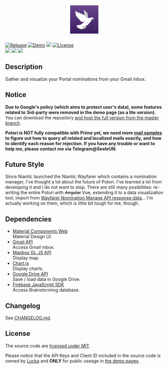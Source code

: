 <h1 align=center><img height=90px src="./src/logo-bg.svg" link="#"/></h1>

[![Release](https://img.shields.io/github/v/release/lucka-me/potori?include_prereleases)](https://github.com/lucka-me/potori/releases/latest "Last release") [![Demo](https://img.shields.io/website?down_message=offline&up_message=online&url=https%3A%2F%2Flucka.moe%2Fpotori)](https://lucka.moe/potori "Demo") [![](https://img.shields.io/badge/author-Lucka-2578B5.svg)](https://lucka.moe "Author") [![License](https://img.shields.io/github/license/lucka-me/potori)](./LICENSE "License")  
![](https://img.shields.io/badge/safari-support-brightgreen.svg) ![](https://img.shields.io/badge/chrome-support-brightgreen.svg) ![](https://img.shields.io/badge/firefox-support-brightgreen.svg)<!-- ![](https://img.shields.io/badge/edge-support-brightgreen.svg) ![](https://img.shields.io/badge/ie-broken-red.svg) ![](https://img.shields.io/badge/opera-support-brightgreen.svg)-->

## Description
Gather and visualize your Portal nominations from your Gmail inbox.

## Notice
**Due to Google's policy (which aims to protect user's data), some features related to 3rd-party were removed in the demo page (as a lite version).**  
You can download the repository [and host the full version from the master branch](https://developers.google.com/gmail/api/quickstart/js "Browser Quickstart | Gmail API | Google Developers").

**Potori is NOT fully compatible with Prime yet, we need more [mail samples](./samples.md) to figure out how to query all related and localized mails exactly, and how to identify each reason for rejection. If you have any trouble or want to help me, please contact me via Telegram@SeeleUN.**

## Future Style
Since Niantic launched the Niantic Wayfarer which contains a nomination manager, I've thought a lot about the future of Potori. I've learned a lot from developing it and I do not want to stop. There are still many posibilities: re-writing the entire Potori with ~~Angular~~ Vue, extending it to a data visualization tool, import from [Wayfarer Nomination Manage API response data](https://wayfarer.nianticlabs.com/api/v1/vault/manage)... I'm actually working on them, which is little bit tough for me, though.

## Dependencies
- [Material Components Web](https://github.com/material-components/material-components-web)  
  Material Design UI.
- [Gmail API](https://developers.google.com/gmail/api/)  
  Access Gmail inbox.
- [Mapbox GL JS API](https://docs.mapbox.com/mapbox-gl-js/overview/)  
  Display map.
- [Chart.js](https://www.chartjs.org)  
  Display charts.
- [Google Drive API](https://developers.google.com/drive/api/v3/about-sdk)  
  Save / load data in Google Drive.
- [Firebase JavaScript SDK](https://firebase.google.com/docs/web/setup)  
  Access Brainstorming database.

## Changelog
See [CHANGELOG.md](./CHANGELOG.md).

## License
The source code are [licensed under MIT](./LICENSE).

Please notice that the API Keys and Client ID included in the source code is owned by [Lucka](https://github.com/lucka-me) and **ONLY** for public useage in [the demo pages](http://lucka.moe/potori/).
